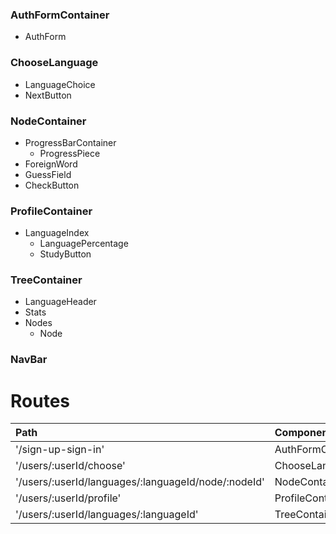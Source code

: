 <h3> AuthFormContainer </h3>

  * AuthForm

<h3> ChooseLanguage </h3>

  * LanguageChoice
  * NextButton

<h3> NodeContainer </h3>

  * ProgressBarContainer
    * ProgressPiece
  * ForeignWord
  * GuessField
  * CheckButton

<h3> ProfileContainer </h3>

  * LanguageIndex
    * LanguagePercentage
    * StudyButton

<h3> TreeContainer </h3>

  * LanguageHeader
  * Stats
  * Nodes
    * Node

<h3> NavBar </h3>



# Routes
| Path | Component     |
| :------------- | :------------- |
| '/sign-up-sign-in' | AuthFormContainer |
| '/users/:userId/choose' | ChooseLanguage |
| '/users/:userId/languages/:languageId/node/:nodeId' | NodeContainer |
| '/users/:userId/profile' | ProfileContainer |
| '/users/:userId/languages/:languageId' | TreeContainer |
